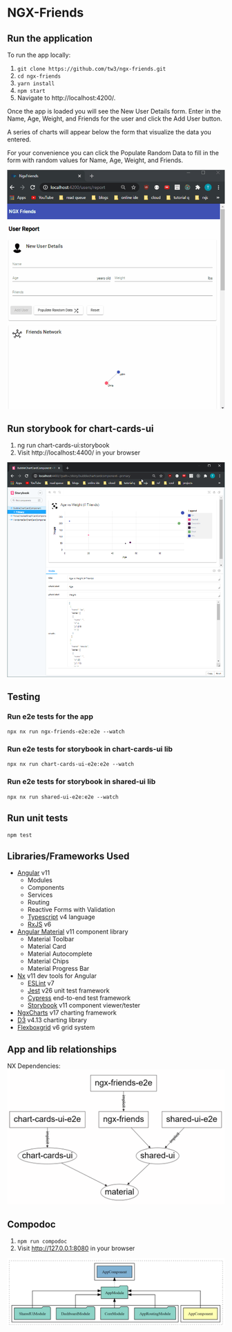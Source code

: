# NGX-Friends

## Run the application

To run the app locally:

1. `git clone https://github.com/tw3/ngx-friends.git`
1. `cd ngx-friends`
1. `yarn install`
1. `npm start`
1. Navigate to http://localhost:4200/.

Once the app is loaded you will see the New User Details form. Enter in the Name, Age, Weight, and Friends for the user
and click the Add User button.

A series of charts will appear below the form that visualize the data you entered.

For your convenience you can click the Populate Random Data to fill in the form with random values for Name, Age,
Weight, and Friends.

![NGX Friends Demo](https://raw.githubusercontent.com/tw3/ngx-friends/master/doc/images/ngx-friends-demo.gif)

## Run storybook for chart-cards-ui

1. ng run chart-cards-ui:storybook
2. Visit http://localhost:4400/ in your browser

![Storybook Demo](https://raw.githubusercontent.com/tw3/ngx-friends/master/doc/images/storybook_bubblechart.png)

## Testing

### Run e2e tests for the app

```
npx nx run ngx-friends-e2e:e2e --watch
```

### Run e2e tests for storybook in chart-cards-ui lib

```
npx nx run chart-cards-ui-e2e:e2e --watch
```

### Run e2e tests for storybook in shared-ui lib

```
npx nx run shared-ui-e2e:e2e --watch
```

## Run unit tests

```
npm test
```

## Libraries/Frameworks Used

- [Angular](https://angular.io/) v11
  - Modules
  - Components
  - Services
  - Routing
  - Reactive Forms with Validation
  - [Typescript](https://www.typescriptlang.org/) v4 language
  - [RxJS](https://rxjs-dev.firebaseapp.com/guide/overview) v6
- [Angular Material](https://material.angular.io/) v11 component library
  - Material Toolbar
  - Material Card
  - Material Autocomplete
  - Material Chips
  - Material Progress Bar
- [Nx](https://nx.dev/angular) v11 dev tools for Angular
  - [ESLint](https://eslint.org/) v7
  - [Jest](https://jestjs.io/) v26 unit test framework
  - [Cypress](https://www.cypress.io/) end-to-end test framework
  - [Storybook](https://storybook.js.org/) v11 component viewer/tester
- [NgxCharts](https://swimlane.github.io/ngx-charts/) v17 charting framework
- [D3](https://d3js.org/) v4.13 charting library
- [Flexboxgrid](http://flexboxgrid.com/) v6 grid system

## App and lib relationships

NX Dependencies:
![NGX Friends NX Dependencies](https://raw.githubusercontent.com/tw3/ngx-friends/master/doc/images/nx-dep-graph.png)

## Compodoc

1. `npm run compodoc`
2. Visit http://127.0.0.1:8080 in your browser

![Compodoc Screenshot](https://raw.githubusercontent.com/tw3/ngx-friends/master/doc/images/compodoc_AppModule.png)
